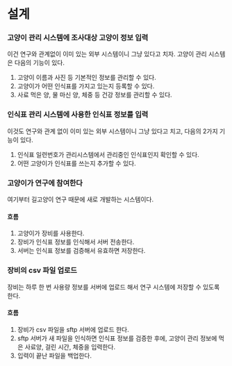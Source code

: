 # 설계

### 고양이 관리 시스템에 조사대상 고양이 정보 입력

이건 연구와 관계없이 이미 있는 외부 시스템이니 그냥 있다고 치자. 고양이 관리 시스템은 다음의 기능이 있다.

1. 고양이 이름과 사진 등 기본적인 정보를 관리할 수 있다.
2. 고양이가 어떤 인식표를 가지고 있는지 등록할 수 있다.
3. 사료 먹은 양, 물 마신 양, 체중 등 건강 정보를 관리할 수 있다.

### 인식표 관리 시스템에 사용한 인식표 정보를 입력

이것도 연구와 관계 없이 이미 있는 외부 시스템이니 그냥 있다고 치고, 다음의 2가지 기능이 있다.

1. 인식표 일련번호가 관리시스템에서 관리중인 인식표인지 확인할 수 있다.
2. 어떤 고양이가 인식표를 쓰는지 추가할 수 있다.

### 고양이가 연구에 참여한다

여기부터 길고양이 연구 때문에 새로 개발하는 시스템이다.

#### 흐름

1. 고양이가 장비를 사용한다.
2. 장비가 인식표 정보를 인식해서 서버 전송한다.
3. 서버는 인식표 정보를 검증해서 유효하면 저장한다.

### 장비의 csv 파일 업로드

장비는 하루 한 번 사용량 정보를 서버에 업로드 해서 연구 시스템에 저장할 수 있도록 한다.

#### 흐름

1. 장비가 csv 파일을 sftp 서버에 업로드 한다.
2. sftp 서버가 새 파일을 인식하면 인식표 정보를 검증한 후에, 고양이 관리 정보에 먹은 사료양, 걸린 시간, 체중을 입력한다.
3. 입력이 끝난 파일을 백업한다.

